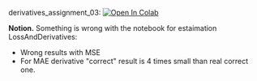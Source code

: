 derivatives_assignment_03: [![Open In Colab](https://colab.research.google.com/assets/colab-badge.svg)](https://colab.research.google.com/github/girafe-ai/ml-course/blob/23f_yandex_ml_trainings/homeworks/assignment03_derivatives/derivatives_assignment_03.ipynb)

**Notion.** Something is wrong with the notebook for estaimation LossAndDerivatives:
- Wrong results with MSE
- For MAE derivative "correct" result is 4 times small than real correct one.
